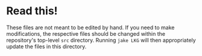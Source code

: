 # Read this!

These files are not meant to be edited by hand.
If you need to make modifications, the respective files should be changed within the repository's top-level `src` directory. Running `jake LKG` will then appropriately update the files in this directory.
